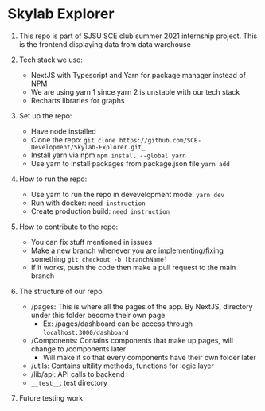 # Skylab Explorer
1. This repo is part of SJSU SCE club summer 2021 internship project. This is the frontend displaying data from data warehouse
2. Tech stack we use:
    - NextJS with Typescript and Yarn for package manager instead of NPM
    - We are using yarn 1 since yarn 2 is unstable with our tech stack
    - Recharts libraries for graphs
3. Set up the repo:
    - Have node installed
    - Clone the repo:  `git clone https://github.com/SCE-Development/Skylab-Explorer.git_`
    - Install yarn via npm `npm install --global yarn`
    - Use yarn to install packages from package.json file `yarn add`
4. How to run the repo:
    - Use yarn to run the repo in devevelopment mode: `yarn dev`
    - Run with docker: `need instruction`
    - Create production build: `need instruction`
5. How to contribute to the repo:
    - You can fix stuff mentioned in issues
    - Make a new branch whenever you are implementing/fixing something `git checkout -b [branchName]`
    - If it works, push the code then make a pull request to the main branch
6. The structure of our repo
    - /pages: This is where all the pages of the app. By NextJS, directory under this folder become their own page
        + Ex: /pages/dashboard can be access through `localhost:3000/dashboard`
    - /Components: Contains components that make up pages, will change to /components later
        + Will make it so that every components have their own folder later
    - /utils: Contains ultility methods, functions for logic layer
    - /lib/api: API calls to backend
    - `__test__`: test directory
    
7. Future testing work


